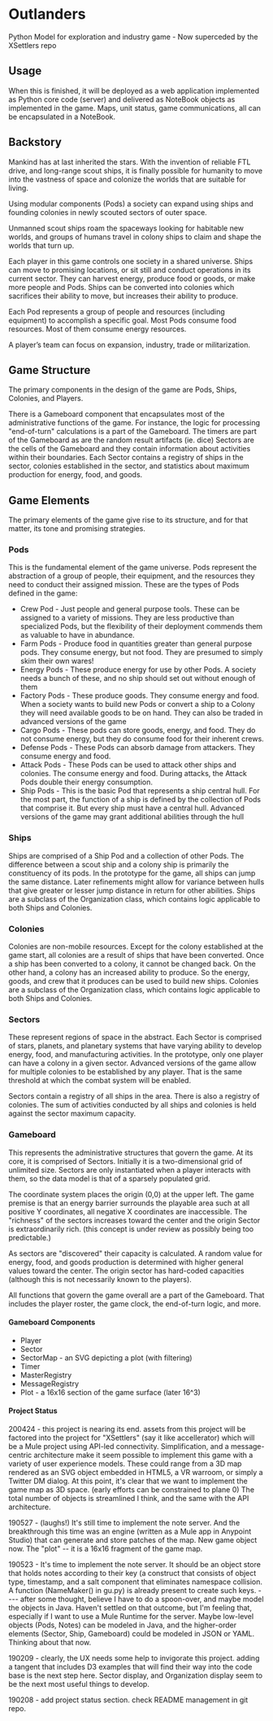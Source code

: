 # Outlanders
Python Model for exploration and industry game - Now superceded by the XSettlers repo

## Usage
When this is finished, it will be deployed as a web application implemented as Python core code (server) and delivered as NoteBook objects as implemented in the game. Maps, unit status, game communications, all can be encapsulated in a NoteBook.

## Backstory
Mankind has at last inherited the stars. With the invention of reliable FTL drive, and long-range scout ships, it is 
finally possible for humanity to move into the vastness of space and colonize the worlds that are suitable for living.

Using modular components (Pods) a society can expand using ships and founding colonies in newly scouted sectors of
outer space.

Unmanned scout ships roam the spaceways looking for habitable new worlds, and groups of humans travel in colony ships to claim and shape the worlds that turn up.

Each player in this game controls one society in a shared universe. Ships can move to promising locations, or sit
still and conduct operations in its current sector. They can harvest energy, produce food or goods, or make more
people and Pods. Ships can be converted into colonies which sacrifices their ability to move, but increases their
ability to produce.

Each Pod represents a group of people and resources (including equipment) to accomplish a specific goal. Most Pods
consume food resources. Most of them consume energy resources.

A player’s team can focus on expansion, industry, trade or militarization.

## Game Structure

The primary components in the design of the game are Pods, Ships, Colonies, and Players.

There is a Gameboard component that encapsulates most of the administrative functions of the game. 
For instance, the logic for processing "end-of-turn" calculations is a part of the Gameboard.
The timers are part of the Gameboard as are the random result artifacts (ie. dice)
Sectors are the cells of the Gameboard and they contain information about activities within their
boundaries. Each Sector contains a registry of ships in the sector, colonies established in the
sector, and statistics about maximum production for energy, food, and goods.

## Game Elements

The primary elements of the game give rise to its structure, and for that matter, its tone and
promising strategies.

### Pods

This is the fundamental element of the game universe. Pods represent the abstraction of a group of
people, their equipment, and the resources they need to conduct their assigned mission. These are the
types of Pods defined in the game:

* Crew Pod - Just people and general purpose tools. These can be assigned to a variety of missions. They are
less productive than specialized Pods, but the flexibility of their deployment commends them as valuable to
have in abundance.
* Farm Pods - Produce food in quantities greater than general purpose pods. They consume energy, but not food.
They are presumed to simply skim their own wares!
* Energy Pods - These produce energy for use by other Pods. A society needs a bunch of these, and no ship
should set out without enough of them
* Factory Pods - These produce goods. They consume energy and food. When a society wants to build new Pods or
convert a ship to a Colony they will need available goods to be on hand. They can also be traded in advanced
versions of the game
* Cargo Pods - These pods can store goods, energy, and food. They do not consume energy, but they do consume
food for their inherent crews.
* Defense Pods - These Pods can absorb damage from attackers. They consume energy and food.
* Attack Pods - These Pods can be used to attack other ships and colonies. The consume energy and food.
During attacks, the Attack Pods double their energy consumption.
* Ship Pods - This is the basic Pod that represents a ship central hull. For the most part, the function of
a ship is defined by the collection of Pods that comprise it. But every ship must have a central hull. Advanced
versions of the game may grant additional abilities through the hull

### Ships
Ships are comprised of a Ship Pod and a collection of other Pods. The difference between a scout ship and
a colony ship is primarily the constituency of its pods. In the prototype for the game, all ships can jump
the same distance. Later refinements might allow for variance between hulls that give greater or lesser
jump distance in return for other abilities. Ships are a subclass of the Organization class, which contains
logic applicable to both Ships and Colonies.

### Colonies
Colonies are non-mobile resources. Except for the colony established at the game start, all colonies are
a result of ships that have been converted. Once a ship has been converted to a colony, it cannot be changed
back. On the other hand, a colony has an increased ability to produce. So the energy, goods, and crew that it
produces can be used to build new ships. Colonies are a subclass of the Organization class, which contains
logic applicable to both Ships and Colonies.

### Sectors
These represent regions of space in the abstract. Each Sector is comprised of stars, planets, and planetary
systems that have varying ability to develop energy, food, and manufacturing activities. In the prototype,
only one player can have a colony in a given sector. Advanced versions of the game allow for multiple
colonies to be established by any player. That is the same threshold at which the combat system will be
enabled.

Sectors contain a registry of all ships in the area. There is also a registry of colonies. The sum of activities
conducted by all ships and colonies is held against the sector maximum capacity.

### Gameboard
This represents the administrative structures that govern the game. At its core, it is comprised of Sectors.
Initially it is a two-dimensional grid of unlimited size. Sectors are only instantiated when a player interacts
with them, so the data model is that of a sparsely populated grid.

The coordinate system places the origin (0,0) at the upper left. The game premise is that an energy barrier
surrounds the playable area such at all positive Y coordinates, all negative X coordinates are inaccessible.
The "richness" of the sectors increases toward the center and the origin Sector is extraordinarily rich. 
(this concept is under review as possibly being too predictable.)

As sectors are "discovered" their capacity is calculated. A random value for energy, food, and goods production
is determined with higher general values toward the center. The origin sector has hard-coded capacities (although
this is not necessarily known to the players).

All functions that govern the game overall are a part of the Gameboard. That includes the player roster,
the game clock, the end-of-turn logic, and more.

#### Gameboard Components

- Player
- Sector
- SectorMap - an SVG depicting a plot (with filtering)
- Timer
- MasterRegistry
- MessageRegistry
- Plot - a 16x16 section of the game surface (later 16^3)

#### Project Status

200424 - this project is nearing its end. assets from this project will be factored into the project for "XSettlers" (say it like accellerator) which will be a Mule project using API-led connectivity. Simplification, and a message-centric architecture make it seem possible to implement this game with a variety of user experience models. These could range from a 3D map rendered as an SVG object embedded in HTML5, a VR warroom, or simply a Twitter DM dialog. At this point, it's clear that we want to implement the game map as 3D space. (early efforts can be constrained to plane 0) The total number of objects is streamlined I think, and the same with the API architecture.

190527 - (laughs!) It's still time to implement the note server. And the breakthrough this time was an engine (written as a Mule app in Anypoint Studio) that can generate and store patches of the map. New game object now. The "plot" -- it is a 16x16 fragment of the game map.

190523 - It's time to implement the note server. It should be an object store that holds notes according to their key (a construct that consists of object type, timestamp, and a salt component that eliminates namespace collision. A function (NameMaker() in gu.py) is already present to create such keys. ---- after some thought, believe I have to do a spoon-over, and maybe model the objects in Java. Haven't settled on that outcome, but I'm feeling that, especially if I want to use a Mule Runtime for the server. Maybe low-level objects (Pods, Notes) can be modeled in Java, and the higher-order elements (Sector, Ship, Gameboard) could be modeled in JSON or YAML. Thinking about that now.

190209 - clearly, the UX needs some help to invigorate this project. adding a tangent that includes D3 examples that will find their way into the code base is the next step here. Sector display, and Organization display seem to be the next most useful things to develop.

190208 - add project status section. check README management in git repo. 
